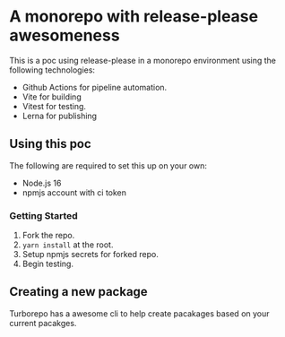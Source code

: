 # A monorepo with release-please awesomeness

This is a poc using release-please in a monorepo environment using the following technologies:

- Github Actions for pipeline automation.
- Vite for building
- Vitest for testing.
- Lerna for publishing

## Using this poc

The following are required to set this up on your own:

- Node.js 16
- npmjs account with ci token

### Getting Started

1. Fork the repo.
2. `yarn install` at the root.
3. Setup npmjs secrets for forked repo.
4. Begin testing.

## Creating a new package

Turborepo has a awesome cli to help create pacakages based on your current pacakges.
